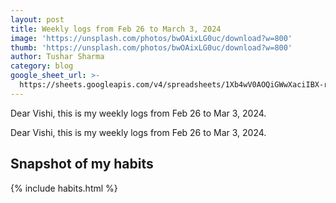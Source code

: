 ```yaml
---
layout: post
title: Weekly logs from Feb 26 to March 3, 2024
image: 'https://unsplash.com/photos/bwOAixLG0uc/download?w=800'
thumb: 'https://unsplash.com/photos/bwOAixLG0uc/download?w=800'
author: Tushar Sharma
category: blog
google_sheet_url: >-
  https://sheets.googleapis.com/v4/spreadsheets/1Xb4wV0AOQiGWwXaciIBX-rkFebzg8DlAcRcClshyAnA/values/Habits!A104:T117?alt=json&key=AIzaSyCgYRKf_apK3TUSYGO9WhQ5dN-ukY4H0gw
---
```


Dear Vishi, this is my weekly logs from Feb 26 to Mar 3, 2024.<!-- truncate_here -->

Dear Vishi, this is my weekly logs from Feb 26 to Mar 3, 2024.

## Snapshot of my habits

{% include habits.html %}